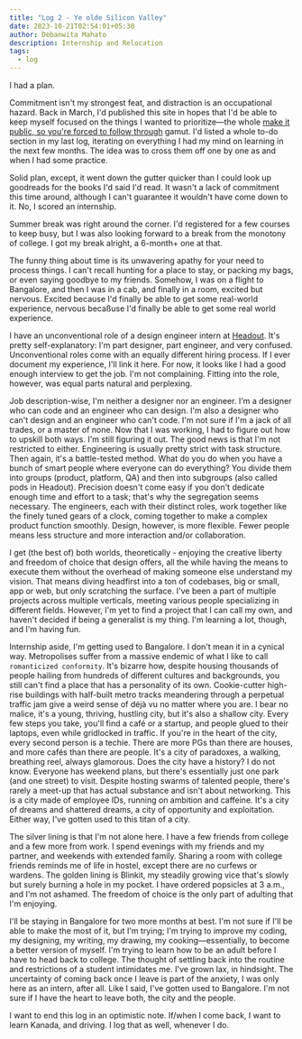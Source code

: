 ```yaml
---
title: "Log 2 - Ye olde Silicon Valley"
date: 2023-10-21T02:54:01+05:30
author: Debanwita Mahato
description: Internship and Relocation
tags:
  - log
---
```


I had a plan.

Commitment isn't my strongest feat, and distraction is an occupational hazard. Back in March, I'd published this site in hopes that I'd be able to keep myself focused on the things I wanted to prioritize—the whole [make it public, so you're forced to follow through](https://onlinelibrary.wiley.com/doi/abs/10.1002/cb.1806) gamut. I'd listed a whole to-do section in my last log, iterating on everything I had my mind on learning in the next few months. The idea was to cross them off one by one as and when I had some practice.

Solid plan, except, it went down the gutter quicker than I could look up goodreads for the books I'd said I'd read. It wasn't a lack of commitment this time around, although I can't guarantee it wouldn't have come down to it. No, I scored an internship.

Summer break was right around the corner. I'd registered for a few courses to keep busy, but I was also looking forward to a break from the monotony of college. I got my break alright, a 6-month+ one at that.

The funny thing about time is its unwavering apathy for your need to process things. I can't recall hunting for a place to stay, or packing my bags, or even saying goodbye to my friends. Somehow, I was on a flight to Bangalore, and then I was in a cab, and finally in a room, excited but nervous. Excited because I'd finally be able to get some real-world experience, nervous becaßuse I'd finally be able to get some real world experience.

I have an unconventional role of a design engineer intern at [Headout](https://headout.com). It's pretty self-explanatory: I'm part designer, part engineer, and very confused. Unconventional roles come with an equally different hiring process. If I ever document my experience, I'll link it here. For now, it looks like I had a good enough interview to get the job. I'm not complaining. Fitting into the role, however, was equal parts natural and perplexing.

Job description-wise, I'm neither a designer nor an engineer. I'm a designer who can code and an engineer who can design. I'm also a designer who can't design and an engineer who can't code. I'm not sure if I'm a jack of all trades, or a master of none. Now that I was working, I had to figure out how to upskill both ways. I'm still figuring it out. The good news is that I'm not restricted to either. Engineering is usually pretty strict with task structure. Then again, it's a battle-tested method. What do you do when you have a bunch of smart people where everyone can do everything? You divide them into groups (product, platform, QA) and then into subgroups (also called pods in Headout). Precision doesn't come easy if you don't dedicate enough time and effort to a task; that's why the segregation seems necessary. The engineers, each with their distinct roles, work together like the finely tuned gears of a clock, coming together to make a complex product function smoothly. Design, however, is more flexible. Fewer people means less structure and more interaction and/or collaboration.

I get (the best of) both worlds, theoretically - enjoying the creative liberty and freedom of choice that design offers, all the while having the means to execute them without the overhead of making someone else understand my vision. That means diving headfirst into a ton of codebases, big or small, app or web, but only scratching the surface. I've been a part of multiple projects across multiple verticals, meeting various people specializing in different fields. However, I'm yet to find a project that I can call my own, and haven't decided if being a generalist is my thing. I'm learning a lot, though, and I'm having fun.

Internship aside, I'm getting used to Bangalore. I don't mean it in a cynical way. Metropolises suffer from a massive endemic of what I like to call `romanticized conformity`. It's bizarre how, despite housing thousands of people hailing from hundreds of different cultures and backgrounds, you still can't find a place that has a personality of its own. Cookie-cutter high-rise buildings with half-built metro tracks meandering through a perpetual traffic jam give a weird sense of déjà vu no matter where you are. I bear no malice, it's a young, thriving, hustling city, but it's also a shallow city. Every few steps you take, you'll find a café or a startup, and people glued to their laptops, even while gridlocked in traffic. If you're in the heart of the city, every second person is a techie. There are more PGs than there are houses, and more cafés than there are people. It's a city of paradoxes, a walking, breathing reel, always glamorous. Does the city have a history? I do not know. Everyone has weekend plans, but there's essentially just one park (and one street) to visit. Despite hosting swarms of talented people, there's rarely a meet-up that has actual substance and isn't about networking. This is a city made of employee IDs, running on ambition and caffeine. It's a city of dreams and shattered dreams, a city of opportunity and exploitation. Either way, I've gotten used to this titan of a city.

The silver lining is that I'm not alone here. I have a few friends from college and a few more from work. I spend evenings with my friends and my partner, and weekends with extended family. Sharing a room with college friends reminds me of life in hostel, except there are no curfews or wardens. The golden lining is Blinkit, my steadily growing vice that's slowly but surely burning a hole in my pocket. I have ordered popsicles at 3 a.m., and I'm not ashamed. The freedom of choice is the only part of adulting that I'm enjoying.

I'll be staying in Bangalore for two more months at best. I'm not sure if I'll be able to make the most of it, but I'm trying; I'm trying to improve my coding, my designing, my writing, my drawing, my cooking—essentially, to become a better version of myself. I'm trying to learn how to be an adult before I have to head back to college. The thought of settling back into the routine and restrictions of a student intimidates me. I've grown lax, in hindsight. The uncertainty of coming back once I leave is part of the anxiety, I was only here as an intern, after all. Like I said, I've gotten used to Bangalore. I'm not sure if I have the heart to leave both, the city and the people.

I want to end this log in an optimistic note. If/when I come back, I want to learn Kanada, and driving. I log that as well, whenever I do.

